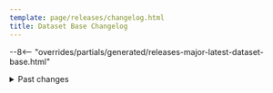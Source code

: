 ```yaml
---
template: page/releases/changelog.html
title: Dataset Base Changelog
---
```


--8<-- "overrides/partials/generated/releases-major-latest-dataset-base.html"

<details>
  <summary>
    Past changes
  </summary>
--8<-- "overrides/partials/generated/releases-major-previously-dataset-base.html"
</details>
